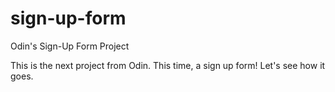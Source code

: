 # sign-up-form

Odin's Sign-Up Form Project

This is the next project from Odin. This time, a sign up form!
Let's see how it goes.
